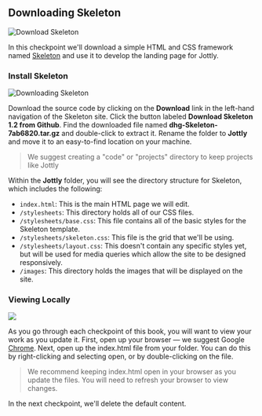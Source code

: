 ## Downloading Skeleton

![Download Skeleton](http://cl.ly/WEym/01-skeleton.png)

In this checkpoint we'll download a simple HTML and CSS framework named [Skeleton](http://www.getskeleton.com/) and use it to develop the landing page for Jottly.

### Install Skeleton

![Downloading Skeleton](http://cl.ly/WKiD/download-skeleton.gif)

Download the source code by clicking on the **Download** link in the left-hand navigation of the Skeleton site. Click the button labeled **Download Skeleton 1.2 from Github**. Find the downloaded file named **dhg-Skeleton-7ab6820.tar.gz** and double-click to extract it. Rename the folder to **Jottly** and move it to an easy-to-find location on your machine.

> We suggest creating a "code" or "projects" directory to keep projects like Jottly

Within the **Jottly** folder, you will see the directory structure for Skeleton, which includes the following:

* `index.html`: This is the main HTML page we will edit.
* `/stylesheets`: This directory holds all of our CSS files.
* `/stylesheets/base.css`: This file contains all of the basic styles for the Skeleton template.
* `/stylesheets/skeleton.css`: This file is the grid that we'll be using.
* `/stylesheets/layout.css`: This doesn't contain any specific styles yet, but will be used for media queries which allow the site to be designed responsively.
* `/images`: This directory holds the images that will be displayed on the site.

### Viewing Locally

![](http://cl.ly/WROz/open-html2.gif)

As you go through each checkpoint of this book, you will want to view your work as you update it. First, open up your browser — we suggest Google [Chrome](https://www.google.com/intl/en-US/chrome/browser/). Next, open up the index.html file from your folder. You can do this by right-clicking and selecting open, or by double-clicking on the file.

> We recommend keeping index.html open in your browser as you update the files. You will need to refresh your browser to view changes.

In the next checkpoint, we'll delete the default content.
